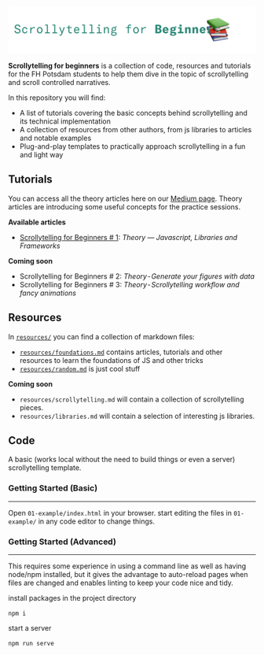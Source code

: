 ![Scrollytelling for Beginners](cover-sfb.png)

**Scrollytelling for beginners** is a collection of code, resources and tutorials
for the FH Potsdam students to help them dive in the topic of scrollytelling and
scroll controlled narratives.

In this repository you will find:
* A list of tutorials covering the basic concepts behind scrollytelling and its
technical implementation
* A collection of resources from other authors, from js libraries to articles and
notable examples
* Plug-and-play templates to practically approach scrollytelling in a fun and light way

## Tutorials
You can access all the theory articles here on our [Medium page](https://medium.com/@scrollyforbeginners).
Theory articles are introducing some useful concepts for the practice sessions.

**Available articles**
* [Scrollytelling for Beginners # 1](https://medium.com/@scrollyforbeginners/scrollytelling-for-beginners-1-551c5bad9631): *Theory — Javascript, Libraries and Frameworks*

**Coming soon**
* Scrollytelling for Beginners # 2: *Theory - Generate your figures with data*
* Scrollytelling for Beginners # 3: *Theory - Scrollytelling workflow and fancy animations*


## Resources
In [`resources/`](resources) you can find a collection of markdown files:
* [`resources/foundations.md`](resources/foundations.md) contains articles, tutorials and other resources to learn the foundations of JS and other tricks
* [`resources/random.md`](resources/random.md) is just cool stuff

**Coming soon**
* `resources/scrollytelling.md` will contain a collection of scrollytelling pieces.
* `resources/libraries.md` will contain a selection of interesting js libraries.

## Code

A basic (works local without the need to build things or even a server)
scrollytelling template.


### Getting Started (Basic)
------
Open `01-example/index.html` in your browser. start editing the files in `01-example/`
in any code editor to change things.

### Getting Started (Advanced)
------
This requires some experience in using a command line as well as having node/npm
installed, but it gives the advantage to auto-reload pages when files are changed
and enables linting to keep your code nice and tidy.

install packages in the project directory
```
npm i
```

start a server
```
npm run serve
```
